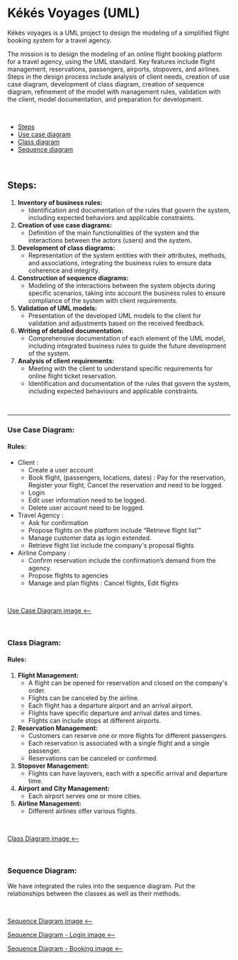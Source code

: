 # Kékés Voyages (UML)

Kékés voyages is a UML project to design the modeling of a simplified flight booking system for a travel agency.


The mission is to design the modeling of an online flight booking platform for a travel agency, using the UML standard. Key features include flight management, reservations, passengers, airports, stopovers, and airlines. Steps in the design process include analysis of client needs, creation of use case diagram, development of class diagram, creation of sequence diagram, refinement of the model with management rules, validation with the client, model documentation, and preparation for development.

<br>

<ul>
    <li><a href="#steps">Steps</a></li>
    <li><a href="#use-case-diagram">Use case diagram</a></li>
    <li><a href="#class-diagram">Class diagram</a></li>
    <li><a href="#sequence-diagram">Sequence diagram</a></li>
</ul>

<br>


## Steps: 



1. **Inventory of business rules:**
    - Identification and documentation of the rules that govern the system, including expected behaviors and applicable constraints.
2. **Creation of use case diagrams:**
    - Definition of the main functionalities of the system and the interactions between the actors (users) and the system.
3. **Development of class diagrams:**
    - Representation of the system entities with their attributes, methods, and associations, integrating the business rules to ensure data coherence and integrity.
4. **Construction of sequence diagrams:**
    - Modeling of the interactions between the system objects during specific scenarios, taking into account the business rules to ensure compliance of the system with client requirements.
5. **Validation of UML models:**
    - Presentation of the developed UML models to the client for validation and adjustments based on the received feedback.
6. **Writing of detailed documentation:**
    - Comprehensive documentation of each element of the UML model, including integrated business rules to guide the future development of the system.
7. **Analysis of client requirements:**
    - Meeting with the client to understand specific requirements for online flight ticket reservation.
    - Identification and documentation of the rules that govern the system, including expected behaviours and applicable constraints.

<br>

---

### Use Case Diagram:

#### Rules:

- Client :
    - Create a user account
    - Book flight, (passengers, locations, dates) : Pay for the reservation, Register your flight, Cancel the reservation and need to be logged.
    - Login
    - Edit user information need to be logged.
    - Delete user account need to be logged.
- Travel Agency :
    - Ask for confirmation
    - Propose flights on the platform include “Retrieve flight list’”
    - Manage customer data as login extended.
    - Retrieve flight list include the company's proposal flights
- Airline Company :
    - Confirm reservation include the confirmation’s demand from the agency.
    - Propose flights to agencies
    - Manage and plan flights : Cancel flights, Edit flights

<br>

<a href="https://raw.githubusercontent.com/desirerichard/KekesVoyages/main/UseCaseDiagram.png">Use Case Diagram image <--</a>

<br>

### Class Diagram:

#### Rules:

1. **Flight Management:**
    - A flight can be opened for reservation and closed on the company's order.
    - Flights can be canceled by the airline.
    - Each flight has a departure airport and an arrival airport.
    - Flights have specific departure and arrival dates and times.
    - Flights can include stops at different airports.
2. **Reservation Management:**
    - Customers can reserve one or more flights for different passengers.
    - Each reservation is associated with a single flight and a single passenger.
    - Reservations can be canceled or confirmed.
3. **Stopover Management:**
    - Flights can have layovers, each with a specific arrival and departure time.
4. **Airport and City Management:**
    - Each airport serves one or more cities.
5. **Airline Management:**
    - Different airlines offer various flights.

<br>

<a href="https://raw.githubusercontent.com/desirerichard/KekesVoyages/main/ClassDiagram.png">Class Diagram image <--</a>

<br>

### Sequence Diagram:

We have integrated the rules into the sequence diagram. Put the relationships between the classes as well as their methods.

<br>

<a href="https://raw.githubusercontent.com/desirerichard/KekesVoyages/main/Sequence%20Diagram/SequenceDiagram.png">Sequence Diagram image <--</a>

<a href="https://raw.githubusercontent.com/desirerichard/KekesVoyages/main/Sequence%20Diagram/SequenceDiagram_Login.png">Sequence Diagram - Login image <--</a>

<a href="https://raw.githubusercontent.com/desirerichard/KekesVoyages/main/Sequence%20Diagram/SequenceDiagram_Booking.png">Sequence Diagram - Booking image <--</a>